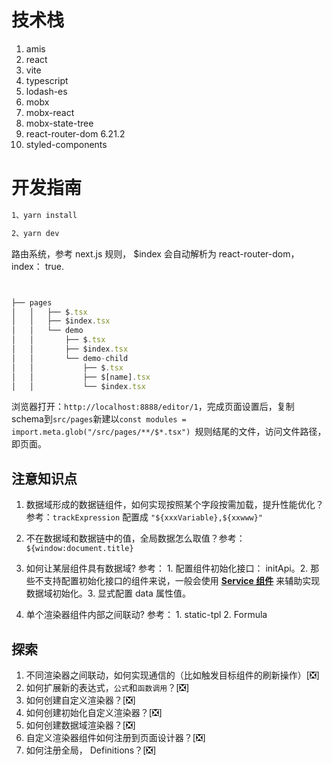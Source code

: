# 技术栈

1. amis
2. react
3. vite
4. typescript
5. lodash-es
6. mobx
7. mobx-react
8. mobx-state-tree
9. react-router-dom 6.21.2
10. styled-components

# 开发指南

```bash
1、yarn install

2、yarn dev

```


路由系统，参考 next.js 规则， $index 会自动解析为 react-router-dom， index： true.

```typescript


├── pages
│   │   ├── $.tsx
│   │   ├── $index.tsx
│   │   └── demo
│   │       ├── $.tsx
│   │       ├── $index.tsx
│   │       └── demo-child
│   │           ├── $.tsx
│   │           ├── $[name].tsx
│   │           └── $index.tsx


```

浏览器打开：`http://localhost:8888/editor/1`，完成页面设置后，复制schema到`src/pages`新建以`const modules = import.meta.glob("/src/pages/**/$*.tsx") `规则结尾的文件，访问文件路径，即页面。

## 注意知识点

1.  数据域形成的数据链组件，如何实现按照某个字段按需加载，提升性能优化？ 参考：`trackExpression` 配置成 `"${xxxVariable},${xxwww}"`

2. 不在数据域和数据链中的值，全局数据怎么取值？参考： `${window:document.title}`

3. 如何让某层组件具有数据域?  参考： 1. 配置组件初始化接口： initApi。2. 那些不支持配置初始化接口的组件来说，一般会使用 [**Service 组件**](https://baidu.github.io/amis/zh-CN/components/service) 来辅助实现数据域初始化。3. 显式配置 data 属性值。

4. 单个渲染器组件内部之间联动?  参考： 1. static-tpl 2. Formula


## 探索

1. 不同渲染器之间联动，如何实现通信的（比如触发目标组件的刷新操作）[❎]
2. 如何扩展新的表达式，`公式`和`函数调用`？[❎]
3. 如何创建自定义渲染器？[❎]
4. 如何创建初始化自定义渲染器？[❎]
5. 如何创建数据域渲染器？[❎]
6. 自定义渲染器组件如何注册到页面设计器？[❎]
7. 如何注册全局， Definitions？[❎]


